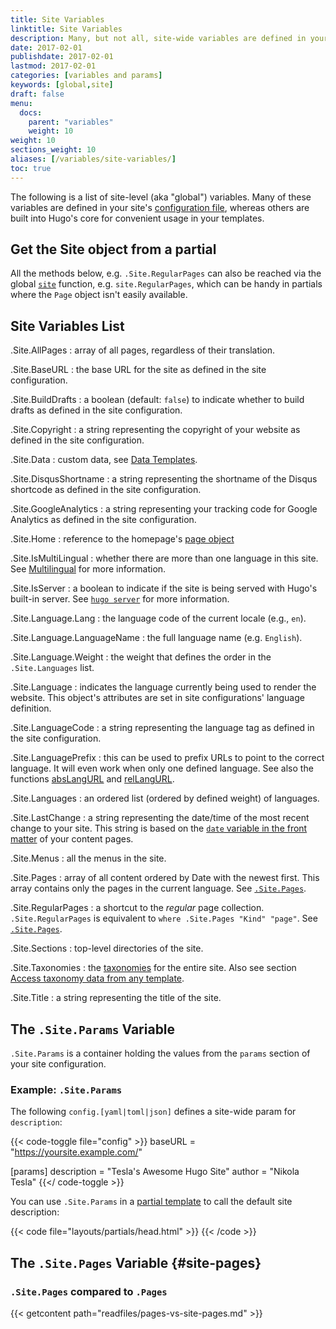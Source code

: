 ```yaml
---
title: Site Variables
linktitle: Site Variables
description: Many, but not all, site-wide variables are defined in your site's configuration. However, Hugo provides a number of built-in variables for convenient access to global values in your templates.
date: 2017-02-01
publishdate: 2017-02-01
lastmod: 2017-02-01
categories: [variables and params]
keywords: [global,site]
draft: false
menu:
  docs:
    parent: "variables"
    weight: 10
weight: 10
sections_weight: 10
aliases: [/variables/site-variables/]
toc: true
---
```


The following is a list of site-level (aka "global") variables. Many of these variables are defined in your site's [configuration file][config], whereas others are built into Hugo's core for convenient usage in your templates.

## Get the Site object from a partial

All the methods below, e.g. `.Site.RegularPages` can also be reached via the global [`site`](/functions/site/) function, e.g. `site.RegularPages`, which can be handy in partials where the `Page` object isn't easily available.

## Site Variables List

.Site.AllPages
: array of all pages, regardless of their translation.

.Site.BaseURL
: the base URL for the site as defined in the site configuration.

.Site.BuildDrafts
: a boolean (default: `false`) to indicate whether to build drafts as defined in the site configuration.

.Site.Copyright
: a string representing the copyright of your website as defined in the site configuration.

.Site.Data
: custom data, see [Data Templates](/templates/data-templates/).

.Site.DisqusShortname
: a string representing the shortname of the Disqus shortcode as defined in the site configuration.

.Site.GoogleAnalytics
: a string representing your tracking code for Google Analytics as defined in the site configuration.

.Site.Home
: reference to the homepage's [page object](https://gohugo.io/variables/page/)

.Site.IsMultiLingual
: whether there are more than one language in this site. See [Multilingual](/content-management/multilingual/) for more information.

.Site.IsServer
: a boolean to indicate if the site is being served with Hugo's built-in server. See [`hugo server`](/commands/hugo_server/) for more information.

.Site.Language.Lang
: the language code of the current locale (e.g., `en`).

.Site.Language.LanguageName
: the full language name (e.g. `English`).

.Site.Language.Weight
: the weight that defines the order in the `.Site.Languages` list.

.Site.Language
: indicates the language currently being used to render the website. This object's attributes are set in site configurations' language definition.

.Site.LanguageCode
: a string representing the language tag as defined in the site configuration.

.Site.LanguagePrefix
: this can be used to prefix URLs to point to the correct language. It will even work when only one defined language. See also the functions [absLangURL](/functions/abslangurl/) and [relLangURL](/functions/rellangurl).

.Site.Languages
: an ordered list (ordered by defined weight) of languages.

.Site.LastChange
: a string representing the date/time of the most recent change to your site. This string is based on the [`date` variable in the front matter](/content-management/front-matter) of your content pages.

.Site.Menus
: all the menus in the site.

.Site.Pages
: array of all content ordered by Date with the newest first. This array contains only the pages in the current language. See [`.Site.Pages`](#site-pages).

.Site.RegularPages
: a shortcut to the *regular* page collection. `.Site.RegularPages` is equivalent to `where .Site.Pages "Kind" "page"`. See [`.Site.Pages`](#site-pages).

.Site.Sections
: top-level directories of the site.

.Site.Taxonomies
: the [taxonomies](/content-management/taxonomies/) for the entire site. Also see section [Access taxonomy data from any template](/variables/taxonomy/#access-taxonomy-data-from-any-template).

.Site.Title
: a string representing the title of the site.

## The `.Site.Params` Variable

`.Site.Params` is a container holding the values from the `params` section of your site configuration.

### Example: `.Site.Params`

The following `config.[yaml|toml|json]` defines a site-wide param for `description`:

{{< code-toggle file="config" >}}
baseURL = "https://yoursite.example.com/"

[params]
  description = "Tesla's Awesome Hugo Site"
  author = "Nikola Tesla"
{{</ code-toggle >}}

You can use `.Site.Params` in a [partial template](/templates/partials/) to call the default site description:

{{< code file="layouts/partials/head.html" >}}
<meta name="description" content="{{ if .IsHome }}{{ $.Site.Params.description }}{{ else }}{{.Description }}{{ end }}" />
{{< /code >}}

## The `.Site.Pages` Variable {#site-pages}

### `.Site.Pages` compared to `.Pages`

{{< getcontent path="readfiles/pages-vs-site-pages.md" >}}

[config]: /getting-started/configuration/
